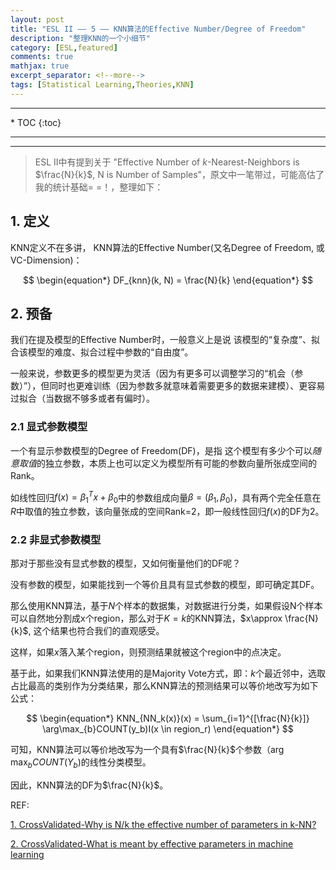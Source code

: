 ```yaml
---
layout: post
title: "ESL II —— 5 —— KNN算法的Effective Number/Degree of Freedom"
description: "整理KNN的一个小细节"
category: [ESL,featured]
comments: true
mathjax: true
excerpt_separator: <!--more-->
tags: [Statistical Learning,Theories,KNN]
---
```


<hr>
* TOC
{:toc}
<hr>

---
> ESL II中有提到关于 "Effective Number of $k$-Nearest-Neighbors is $\frac{N}{k}$, N is Number of Samples"，原文中一笔带过，可能高估了我的统计基础= =！，整理如下：

## 1. 定义

KNN定义不在多讲， KNN算法的Effective Number(又名Degree of Freedom, 或VC-Dimension)：

$$
\begin{equation*}
DF_{knn}(k, N) = \frac{N}{k} 
\end{equation*}
$$

<!--more-->

## 2. 预备

我们在提及模型的Effective Number时，一般意义上是说 该模型的“复杂度”、拟合该模型的难度、拟合过程中参数的“自由度”。

一般来说，参数更多的模型更为灵活（因为有更多可以调整学习的“机会（参数）”），但同时也更难训练（因为参数多就意味着需要更多的数据来建模）、更容易过拟合（当数据不够多或者有偏时）。

### 2.1 显式参数模型

一个有显示参数模型的Degree of Freedom(DF)，是指 这个模型有多少个可以*随意取值*的独立参数，本质上也可以定义为模型所有可能的参数向量所张成空间的Rank。

如线性回归$f(x) = \beta_1^Tx + \beta_0$中的参数组成向量$\beta = (\beta_1,\beta_0)$，具有两个完全任意在$R$中取值的独立参数，该向量张成的空间Rank=2，即一般线性回归$f(x)$的DF为2。

### 2.2 非显式参数模型

那对于那些没有显式参数的模型，又如何衡量他们的DF呢？

没有参数的模型，如果能找到一个等价且具有显式参数的模型，即可确定其DF。

那么使用KNN算法，基于$N$个样本的数据集，对数据进行分类，如果假设N个样本可以自然地分割成x个region，那么对于$K=k$的KNN算法，$x\approx \frac{N}{k}$, 这个结果也符合我们的直观感受。

这样，如果$x$落入某个region，则预测结果就被这个region中的点决定。

基于此，如果我们KNN算法使用的是Majority Vote方式，即：$k$个最近邻中，选取占比最高的类别作为分类结果，那么KNN算法的预测结果可以等价地改写为如下公式：

$$
\begin{equation*}
KNN_{NN_k(x)}(x) = \sum_{i=1}^{[\frac{N}{k}]} \arg\max_{b}COUNT(y_b)I(x \in region_r)
\end{equation*}
$$

可知，KNN算法可以等价地改写为一个具有$\frac{N}{k}$个参数（$\arg\max_bCOUNT(Y_b$)的线性分类模型。

因此，KNN算法的DF为$\frac{N}{k}$。

REF:

[1. CrossValidated-Why is N/k the effective number of parameters in k-NN?](https://stats.stackexchange.com/questions/357524/why-is-n-k-the-effective-number-of-parameters-in-k-nn)

[2. CrossValidated-What is meant by effective parameters in machine learning](https://stats.stackexchange.com/questions/114434/what-is-meant-by-effective-parameters-in-machine-learning)
